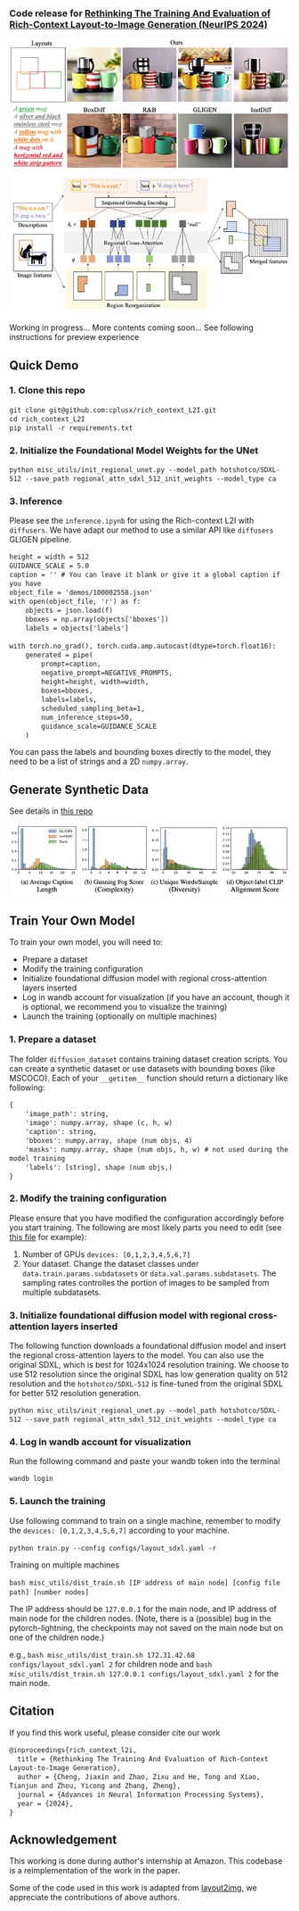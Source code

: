 ### Code release for [Rethinking The Training And Evaluation of Rich-Context Layout-to-Image Generation (NeurIPS 2024)](https://www.arxiv.org/pdf/2409.04847)

![teaser](figures/teaser.png)
![illustration](figures/xattn_layer_illustration.png)

Working in progress... More contents coming soon...
See following instructions for preview experience


## Quick Demo
### 1. Clone this repo
```
git clone git@github.com:cplusx/rich_context_L2I.git
cd rich_context_L2I
pip install -r requirements.txt
```
### 2. Initialize the Foundational Model Weights for the UNet
```
python misc_utils/init_regional_unet.py --model_path hotshotco/SDXL-512 --save_path regional_attn_sdxl_512_init_weights --model_type ca
```
### 3. Inference
Please see the `inference.ipynb` for using the Rich-context L2I with `diffusers`.
We have adapt our method to use a similar API like `diffusers` GLIGEN pipeline.
```
height = width = 512
GUIDANCE_SCALE = 5.0
caption = '' # You can leave it blank or give it a global caption if you have
object_file = 'demos/100002558.json'
with open(object_file, 'r') as f:
    objects = json.load(f)
    bboxes = np.array(objects['bboxes'])
    labels = objects['labels']

with torch.no_grad(), torch.cuda.amp.autocast(dtype=torch.float16):
    generated = pipe(
        prompt=caption,
        negative_prompt=NEGATIVE_PROMPTS,
        height=height, width=width,
        boxes=bboxes,
        labels=labels,
        scheduled_sampling_beta=1,
        num_inference_steps=50,
        guidance_scale=GUIDANCE_SCALE
    )
```
You can pass the labels and bounding boxes directly to the model, they need to be a list of strings and a 2D `numpy.array`.

## Generate Synthetic Data
See details in [this repo](https://github.com/cplusx/rich_context_L2I_datagen)

![dataset stats](figures/dataset_stats.png)

## Train Your Own Model
To train your own model, you will need to:
* Prepare a dataset
* Modify the training configuration
* Initialize foundational diffusion model with regional cross-attention layers inserted
* Log in wandb account for visualization (if you have an account, though it is optional, we recommend you to visualize the training)
* Launch the training (optionally on multiple machines)

### 1. Prepare a dataset
The folder `diffusion_dataset` contains training dataset creation scripts. You can create a synthetic dataset or use datasets with bounding boxes (like MSCOCO).
Each of your `__getitem__` function should return a dictionary like following:
```
{
    'image_path': string,
    'image': numpy.array, shape (c, h, w)
    'caption': string,
    'bboxes': numpy.array, shape (num objs, 4)
    'masks': numpy.array, shape (num objs, h, w) # not used during the model training
    'labels': [string], shape (num objs,)
}
```

### 2. Modify the training configuration
Please ensure that you have modified the configuration accordingly before you start training. The following are most likely parts you need to edit (see [this file](configs/layout_sdxl.yaml) for example):
1. Number of GPUs
`devices: [0,1,2,3,4,5,6,7]`
2. Your dataset. Change the dataset classes under `data.train.params.subdatasets` or `data.val.params.subdatasets`. The sampling rates controlles the portion of images to be sampled from multiple subdatasets.

### 3. Initialize foundational diffusion model with regional cross-attention layers inserted
The following function downloads a foundational diffusion model and insert the regional cross-attention layers to the model. You can also use the original SDXL, which is best for 1024x1024 resolution training. We choose to use 512 resolution since the original SDXL has low generation quality on 512 resolution and the `hotshotco/SDXL-512` is fine-tuned from the original SDXL for better 512 resolution generation.
```
python misc_utils/init_regional_unet.py --model_path hotshotco/SDXL-512 --save_path regional_attn_sdxl_512_init_weights --model_type ca
```
 
### 4. Log in wandb account for visualization
Run the following command and paste your wandb token into the terminal
```
wandb login
```

### 5. Launch the training
Use following command to train on a single machine, remember to modify the `devices: [0,1,2,3,4,5,6,7]` according to your machine.

`python train.py --config configs/layout_sdxl.yaml -r`

Training on multiple machines

`bash misc_utils/dist_train.sh [IP address of main node] [config file path] [number nodes]`


The IP address should be `127.0.0.1` for the main node, and IP address of main node for the children nodes. (Note, there is a (possible) bug in the pytorch-lightning, the checkpoints may not saved on the main node but on one of the children node.)

e.g., `bash misc_utils/dist_train.sh 172.31.42.68 configs/layout_sdxl.yaml 2` for children node and `bash misc_utils/dist_train.sh 127.0.0.1 configs/layout_sdxl.yaml 2` for the main node.

## Citation
If you find this work useful, please consider cite our work
```
@inproceedings{rich_context_l2i,
  title = {Rethinking The Training And Evaluation of Rich-Context Layout-to-Image Generation},
  author = {Cheng, Jiaxin and Zhao, Zixu and He, Tong and Xiao, Tianjun and Zhou, Yicong and Zhang, Zheng},
  journal = {Advances in Neural Information Processing Systems},
  year = {2024},
}
```


## Acknowledgement

This working is done during author's internship at Amazon. This codebase is a reimplementation of the work in the paper. 

Some of the code used in this work is adapted from [layout2img](https://github.com/wtliao/layout2img/tree/main), we appreciate the contributions of above authors.